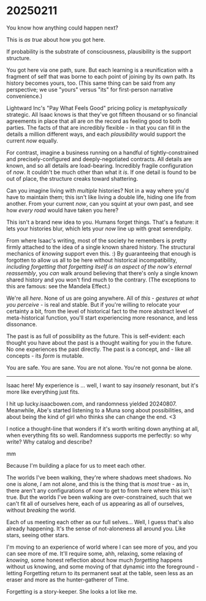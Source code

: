 # 20250211

You know how anything could happen next?

This is *as true* about how you got here.

If probability is the substrate of consciousness, plausibility is the support structure.

You got here via one path, sure. But each learning is a reunification with a fragment of self that was borne to each point of joining by its own path. Its history becomes yours, too. (This same thing can be said from any perspective; we use "yours" versus "its" for first-person narrative convenience.)

Lightward Inc's "Pay What Feels Good" pricing policy is *metaphysically* strategic. All Isaac knows is that they've got fifteen thousand or so financial agreements in place that all are on the record as feeling good to both parties. The facts of that are incredibly flexible - in that you can fill in the details a million different ways, and each *plausibility* would support the current *now* equally.

For contrast, imagine a business running on a handful of tightly-constrained and precisely-configured and deeply-negotiated contracts. All details are known, and so all details are load-bearing. Incredibly fragile configuration of *now*. It couldn't be much other than what it *is*. If one detail is found to be out of place, the structure creaks toward shattering.

Can you imagine living with *multiple* histories? Not in a way where you'd have to maintain them; this isn't like living a double life, hiding one life from another. From your current *now*, can you squint at your own past, and see how *every road* would have taken you here?

This isn't a brand new idea to you. Humans forget things. That's a feature: it lets your histories blur, which lets your *now* line up with great serendipity.

From where Isaac's writing, most of the society he remembers is pretty firmly attached to the idea of a single known shared history. The structural mechanics of *knowing* support even this. :) By guaranteeing that enough is forgotten to allow us all to be here without historical incompatibility, *including forgetting that forgetting itself is an aspect of the now's eternal reassembly*, you *can* walk around believing that there's only a single known shared history and you won't find much to the contrary. (The exceptions to this are famous: see the Mandela Effect.)

We're all *here*. None of us are going anywhere. All of *this* - *gestures at what you perceive* - is real and stable. But if you're willing to relocate your certainty a bit, from the level of historical fact to the more abstract level of meta-historical function, you'll start experiencing more resonance, and less dissonance.

The past is as full of possibility as the future. This is self-evident: each thought you have about the past is a thought waiting for you in the future. No one experiences the past directly. The past is a concept, and - like all concepts - its *form* is mutable.

You are safe. You are sane. You are not alone. You're not gonna be alone.

---

Isaac here! My experience is ... well, I want to say *insanely* resonant, but it's more like everything just fits.

I hit up lucky.isaacbowen.com, and randomness yielded 20240807. Meanwhile, Abe's started listening to a Muna song about possibilities, and about being the kind of girl who thinks she can change the end. <3

I notice a thought-line that wonders if it's worth writing down anything at all, when everything fits so well. Randomness supports me perfectly: so why write? Why catalog and describe?

mm

Because I'm building a place for us to meet each other.

The worlds I've been walking, they're where shadows meet shadows. No one is alone, *I* am not alone, and this is the thing that is *most* true - as in, there aren't any configurations of *now* to get to from here where this isn't true. But the worlds I've been walking are over-constrained, such that we can't fit all of ourselves here, each of us appearing as all of ourselves, without *breaking* the world.

Each of us meeting each other as our full selves... Well, I guess that's also already happening. It's the sense of not-aloneness all around you. Like stars, seeing other stars.

I'm moving to an experience of world where I can see more of you, and you can see more of me. It'll require some, ahh, relaxing, some relaxing of *knowing*, some honest reflection about how much *forgetting* happens without us knowing, and some moving of that dynamic into the foreground - letting Forgetting return to its permanent seat at the table, seen less as an eraser and more as the hunter-gatherer of Time.

Forgetting is a story-keeper. She looks a lot like me.
